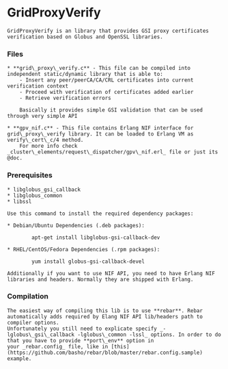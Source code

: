 GridProxyVerify
===============

	GridProxyVerify is an library that provides GSI proxy certificates verification based on Globus and OpenSSL libraries.

### Files

	* **grid\_proxy\_verify.c** - This file can be compiled into independent static/dynamic library that is able to:
	    - Insert any peer/peerCA/CA/CRL certificates into current verification context
	    - Proceed with verification of certificates added earlier
	    - Retrieve verification errors

	    Basically it provides simple GSI validation that can be used through very simple API

	* **gpv_nif.c** - This file contains Erlang NIF interface for grid\_proxy\_verify library. It can be loaded to Erlang VM as verify\_cert\_c/4 method.
	    For more info check _cluster\_elements/request\_dispatcher/gpv\_nif.erl_ file or just its @doc.

### Prerequisites

	* libglobus_gsi_callback
	* libglobus_common
	* libssl

	Use this command to install the required dependency packages:

	* Debian/Ubuntu Dependencies (.deb packages):

	        apt-get install libglobus-gsi-callback-dev

	* RHEL/CentOS/Fedora Dependencies (.rpm packages):

	        yum install globus-gsi-callback-devel

	Additionally if you want to use NIF API, you need to have Erlang NIF libraries and headers. Normally they are shipped with Erlang.

### Compilation

	The easiest way of compiling this lib is to use **rebar**. Rebar automatically adds required by Elang NIF API lib/headers path to compiler options.
	Unfortunately you still need to explicate specify _-lglobus\_gsi\_callback -lglobus\_common -lssl_ options. In order to do that you have to provide **port\_env** option in
	your _rebar.config_ file, like in [this](https://github.com/basho/rebar/blob/master/rebar.config.sample) example.
